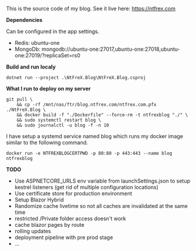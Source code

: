 This is the source code of my blog. See it live here: https://ntfrex.com

**Dependencies**

Can be configured in the app settings.

 - Redis: ubuntu-one
 - MongoDb: mongodb://ubuntu-one:27017,ubuntu-one:27018,ubuntu-one:27019/?replicaSet=rs0

**Build and run localy**

```
dotnet run --project .\NtFreX.Blog\NtFreX.Blog.csproj
```

**What I run to deploy on my server**

```
git pull \
	&& cp -rf /mnt/nas/ftr/blog.ntfrex.com/ntfrex.com.pfx ./NtFreX.Blog \
	&& docker build -f "./Dockerfile" --force-rm -t ntfrexblog "./" \
	&& sudo systemctl restart blog \
	&& sudo journalctl -u blog -f -n 10
```

I have setup a systemd service named blog which runs my docker image similar to the following command.
```
docker run -e NTFREXBLOGCERTPWD -p 80:80 -p 443:443 --name blog ntfrexblog
```


**TODO**

 - Use ASPNETCORE_URLS env variable from launchSettings.json to setup kestrel listeners (get rid of multiple configuration locations)
 - Use certificate store for production environment
 - Setup Blazor Hybrid
 - Randomize cache livetime so not all caches are invalidated at the same time
 - restricted /Private folder access doesn't work
 - cache blazor pages by route
 - rolling updates
 - deployment pipeline with pre prod stage
 - ...